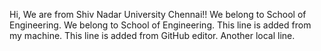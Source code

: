 Hi, We are from Shiv Nadar University Chennai!!
We belong to School of Engineering.
We belong to School of Engineering.
This line is added from my machine.
This line is added from GitHub editor.
Another local line.
